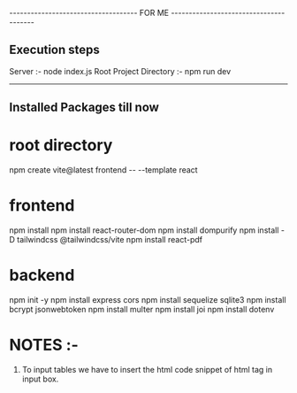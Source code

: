 ------------------------------------ FOR ME ---------------------------------------

## Execution steps
Server :- node index.js
Root Project Directory :- npm run dev

-------------------------------------
## Installed Packages till now

# root directory
npm create vite@latest frontend -- --template react

# frontend
npm install
npm install react-router-dom
npm install dompurify
npm install -D tailwindcss @tailwindcss/vite
npm install react-pdf

# backend
npm init -y
npm install express cors
npm install sequelize sqlite3
npm install bcrypt jsonwebtoken
npm install multer
npm install joi
npm install dotenv

# NOTES :-
1) To input tables we have to insert the html code snippet of html tag in input box.